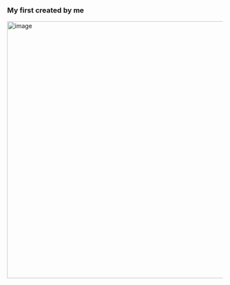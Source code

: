 <h3>My first created by me</h3>

<img width="600"  alt="image" src="https://github.com/user-attachments/assets/ccb47a24-86ba-4c60-aa59-627be9e9322c" />
